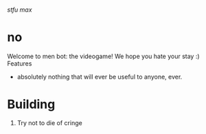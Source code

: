 ###### stfu max
# no
Welcome to men bot: the videogame! We hope you hate your stay :)
Features
- absolutely nothing that will ever be useful to anyone, ever.

# Building
1. Try not to die of cringe
